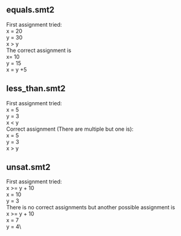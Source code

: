 ## equals.smt2 
First assignment tried:\
x = 20\
y = 30\
x > y \
The correct assignment is \
x= 10 \
y = 15 \
x = y +5

## less_than.smt2 
First assignment tried: \
x = 5\
y = 3\
x < y \
Correct assignment (There are multiple but one is): \
x = 5\
y = 3 \
x > y

## unsat.smt2 
First assignment tried:\
x >= y + 10\
x = 10\
y = 3\
There is no correct assignments but another possible assignment is \
x >= y + 10\
x = 7 \
y = 4\


